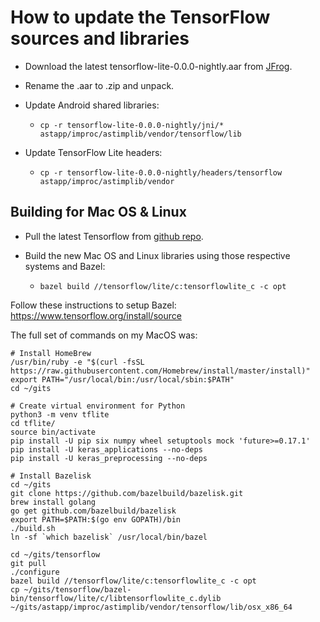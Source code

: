 # How to update the TensorFlow sources and libraries

- Download the latest tensorflow-lite-0.0.0-nightly.aar from [JFrog](https://bintray.com/google/tensorflow/tensorflow-lite/0.0.0-nightly#files/org%2Ftensorflow%2Ftensorflow-lite%2F0.0.0-nightly). 

- Rename the .aar to .zip and unpack.

- Update Android shared libraries:

    - `cp -r tensorflow-lite-0.0.0-nightly/jni/* astapp/improc/astimplib/vendor/tensorflow/lib`

- Update TensorFlow Lite headers:

    - `cp -r tensorflow-lite-0.0.0-nightly/headers/tensorflow astapp/improc/astimplib/vendor` 

## Building for Mac OS & Linux

- Pull the latest Tensorflow from [github repo](https://github.com/tensorflow/tensorflow).

- Build the new Mac OS and Linux libraries using those respective systems and Bazel:

    - `bazel build //tensorflow/lite/c:tensorflowlite_c -c opt`

Follow these instructions to setup Bazel: https://www.tensorflow.org/install/source

The full set of commands on my MacOS was:
```
# Install HomeBrew
/usr/bin/ruby -e "$(curl -fsSL https://raw.githubusercontent.com/Homebrew/install/master/install)"
export PATH="/usr/local/bin:/usr/local/sbin:$PATH"
cd ~/gits

# Create virtual environment for Python
python3 -m venv tflite
cd tflite/
source bin/activate
pip install -U pip six numpy wheel setuptools mock 'future>=0.17.1'
pip install -U keras_applications --no-deps
pip install -U keras_preprocessing --no-deps

# Install Bazelisk
cd ~/gits
git clone https://github.com/bazelbuild/bazelisk.git
brew install golang
go get github.com/bazelbuild/bazelisk
export PATH=$PATH:$(go env GOPATH)/bin
./build.sh 
ln -sf `which bazelisk` /usr/local/bin/bazel

cd ~/gits/tensorflow
git pull
./configure 
bazel build //tensorflow/lite/c:tensorflowlite_c -c opt
cp ~/gits/tensorflow/bazel-bin/tensorflow/lite/c/libtensorflowlite_c.dylib ~/gits/astapp/improc/astimplib/vendor/tensorflow/lib/osx_x86_64
```